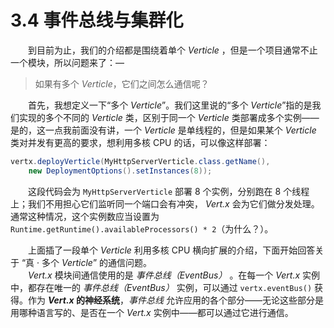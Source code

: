 # 3.4 事件总线与集群化

&emsp;&emsp;到目前为止，我们的介绍都是围绕着单个 *Verticle* ，但是一个项目通常不止一个模块，所以问题来了：—

> 如果有多个 *Verticle*，它们之间怎么通信呢？

&emsp;&emsp;首先，我想定义一下“多个 *Verticle*”。我们这里说的“多个 *Verticle*”指的是我们实现的多个不同的 *Verticle* 类，区别于同一个 *Verticle* 类部署成多个实例——是的，这一点我前面没有讲，一个 *Verticle* 是单线程的，但是如果某个 *Verticle* 类对并发有更高的要求，想利用多核 CPU 的话，可以像这样部署：

```java
vertx.deployVerticle(MyHttpServerVerticle.class.getName(), 
    new DeploymentOptions().setInstances(8));
```
&emsp;&emsp;这段代码会为 `MyHttpServerVerticle` 部署 8 个实例，分别跑在 8 个线程上；我们不用担心它们监听同一个端口会有冲突， *Vert.x* 会为它们做分发处理。通常这种情况，这个实例数应当设置为 `Runtime.getRuntime().availableProcessors() * 2`（为什么？）。

&emsp;&emsp;上面插了一段单个 *Verticle* 利用多核 CPU 横向扩展的介绍，下面开始回答关于 “真 · 多个 *Verticle*” 的通信问题。  
&emsp;&emsp;*Vert.x* 模块间通信使用的是 *事件总线（EventBus）* 。在每一个 *Vert.x* 实例中，都存在唯一的 *事件总线（EventBus）* 实例，可以通过 `vertx.eventBus()` 获得。作为 ***Vert.x* 的神经系统**，*事件总线* 允许应用的各个部分——无论这些部分是用哪种语言写的、是否在一个 *Vert.x* 实例中——都可以通过它进行通信。

&emsp;&emsp;